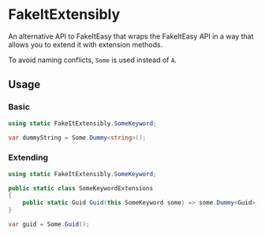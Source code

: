 # FakeItExtensibly

An alternative API to FakeItEasy that wraps the FakeItEasy API in a way that allows you to extend it with extension methods.

To avoid naming conflicts, `Some` is used instead of `A`.

## Usage

### Basic

```csharp
using static FakeItExtensibly.SomeKeyword;

var dummyString = Some.Dummy<string>();
```

### Extending

```csharp
using static FakeItExtensibly.SomeKeyword;

public static class SomeKeywordExtensions
{
    public static Guid Guid(this SomeKeyword some) => some.Dummy<Guid>();
}

var guid = Some.Guid();
```
